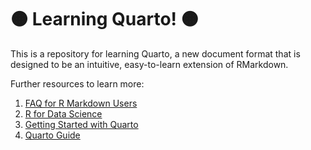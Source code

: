 # 🟠 Learning Quarto! 🟠

This is a repository for learning Quarto, a new document format that is designed to be an intuitive, easy-to-learn extension of RMarkdown.

Further resources to learn more:

1.  [FAQ for R Markdown Users](https://quarto.org/docs/faq/rmarkdown.html)
2.  [R for Data Science](https://r4ds.hadley.nz/quarto)
3.  [Getting Started with Quarto](https://quarto.org/docs/get-started/hello/rstudio.html)
4.  [Quarto Guide](https://quarto.org/docs/guide/)
